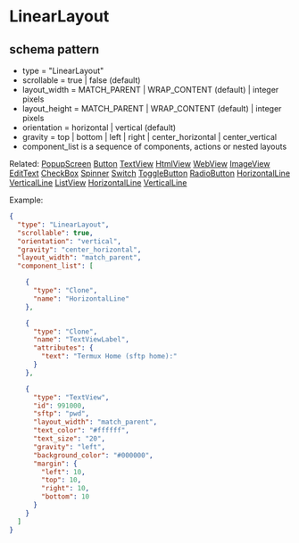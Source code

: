 # LinearLayout
## schema pattern

* type = "LinearLayout"
* scrollable = true | false (default)
* layout_width = MATCH_PARENT | WRAP_CONTENT (default) | integer pixels
* layout_height = MATCH_PARENT | WRAP_CONTENT (default) | integer pixels
* orientation = horizontal | vertical (default)
* gravity = top | bottom | left | right | center_horizontal | center_vertical
* component_list is a sequence of components, actions or nested layouts

Related:
[PopupScreen](PopupScreen.md) 
[Button](Button.md) 
[TextView](TextView.md) 
[HtmlView](HtmlView.md) 
[WebView](WebView.md)
[ImageView](ImageView.md)
[EditText](EditText.md) 
[CheckBox](CheckBox.md) 
[Spinner](Spinner.md)
[Switch](Switch.md) 
[ToggleButton](ToggleButton.md) 
[RadioButton](RadioButton.md) 
[HorizontalLine](HorizontalLine.md) 
[VerticalLine](VerticalLine.md) 
[ListView](ListView.md) 
[HorizontalLine](HorizontalLine.md) 
[VerticalLine](VerticalLine.md) 


Example:
```json
{
  "type": "LinearLayout",
  "scrollable": true,
  "orientation": "vertical",
  "gravity": "center_horizontal",
  "layout_width": "match_parent",
  "component_list": [

    {
      "type": "Clone",
      "name": "HorizontalLine"
    },

    {
      "type": "Clone",
      "name": "TextViewLabel",
      "attributes": {
        "text": "Termux Home (sftp home):"
      }
    },

    {
      "type": "TextView",
      "id": 991000,
      "sftp": "pwd",
      "layout_width": "match_parent",
      "text_color": "#ffffff",
      "text_size": "20",
      "gravity": "left",
      "background_color": "#000000",
      "margin": {
        "left": 10,
        "top": 10,
        "right": 10,
        "bottom": 10
      }
    }
  ]
}
```

